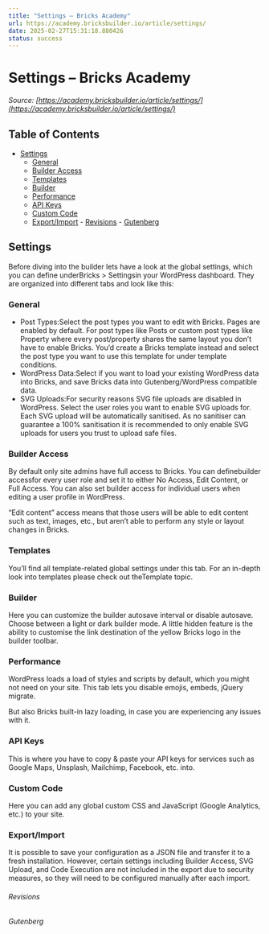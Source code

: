 ```yaml
---
title: "Settings – Bricks Academy"
url: https://academy.bricksbuilder.io/article/settings/
date: 2025-02-27T15:31:18.880426
status: success
---
```


# Settings – Bricks Academy

*Source: [https://academy.bricksbuilder.io/article/settings/](https://academy.bricksbuilder.io/article/settings/)*

## Table of Contents

- [Settings](#settings)
  - [General](#general)
  - [Builder Access](#builder-access)
  - [Templates](#templates)
  - [Builder](#builder)
  - [Performance](#performance)
  - [API Keys](#api-keys)
  - [Custom Code](#custom-code)
  - [Export/Import](#exportimport)
        - [Revisions](#revisions)
        - [Gutenberg](#gutenberg)

## Settings

Before diving into the builder lets have a look at the global settings, which you can define underBricks > Settingsin your WordPress dashboard. They are organized into different tabs and look like this:

### General

- Post Types:Select the post types you want to edit with Bricks. Pages are enabled by default. For post types like Posts or custom post types like Property where every post/property shares the same layout you don’t have to enable Bricks. You’d create a Bricks template instead and select the post type you want to use this template for under template conditions.
- WordPress Data:Select if you want to load your existing WordPress data into Bricks, and save Bricks data into Gutenberg/WordPress compatible data.
- SVG Uploads:For security reasons SVG file uploads are disabled in WordPress. Select the user roles you want to enable SVG uploads for. Each SVG upload will be automatically sanitised. As no sanitiser can guarantee a 100% sanitisation it is recommended to only enable SVG uploads for users you trust to upload safe files.

### Builder Access

By default only site admins have full access to Bricks. You can definebuilder accessfor every user role and set it to either No Access, Edit Content, or Full Access. You can also set builder access for individual users when editing a user profile in WordPress.

“Edit content” access means that those users will be able to edit content such as text, images, etc., but aren’t able to perform any style or layout changes in Bricks.

### Templates

You’ll find all template-related global settings under this tab. For an in-depth look into templates please check out theTemplate topic.

### Builder

Here you can customize the builder autosave interval or disable autosave. Choose between a light or dark builder mode. A little hidden feature is the ability to customise the link destination of the yellow Bricks logo in the builder toolbar.

### Performance

WordPress loads a load of styles and scripts by default, which you might not need on your site. This tab lets you disable emojis, embeds, jQuery migrate.

But also Bricks built-in lazy loading, in case you are experiencing any issues with it.

### API Keys

This is where you have to copy & paste your API keys for services such as Google Maps, Unsplash, Mailchimp, Facebook, etc. into.

### Custom Code

Here you can add any global custom CSS and JavaScript (Google Analytics, etc.) to your site.

### Export/Import

It is possible to save your configuration as a JSON file and transfer it to a fresh installation. However, certain settings including Builder Access, SVG Upload, and Code Execution are not included in the export due to security measures, so they will need to be configured manually after each import.

###### Revisions

###### Gutenberg

